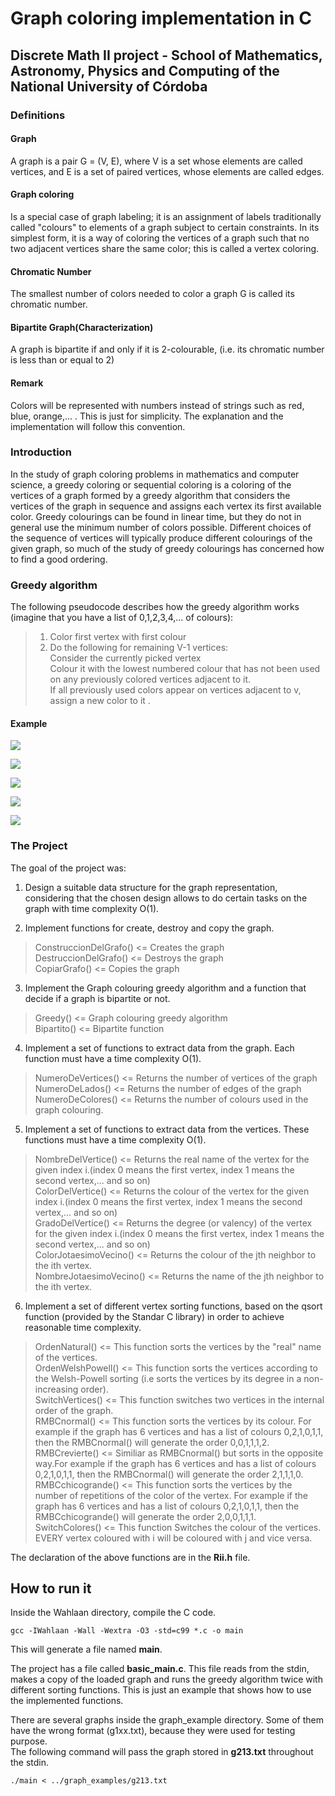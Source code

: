 # Graph coloring implementation in C
## Discrete Math II project - School of Mathematics, Astronomy, Physics and Computing of the National University of Córdoba

### Definitions

#### Graph
A graph is a pair G = (V, E), where V is a set whose elements are called vertices, and E is a set of paired vertices, whose elements are called edges.

#### Graph coloring
Is a special case of graph labeling; it is an assignment of labels traditionally called "colours" to elements of a graph subject to certain constraints. In its simplest form, it is a way of coloring the vertices of a graph such that no two adjacent vertices share the same color; this is called a vertex coloring.

#### Chromatic Number
The smallest number of colors needed to color a graph G is called its chromatic number.

#### Bipartite Graph(Characterization)
A graph is bipartite if and only if it is 2-colourable, (i.e. its chromatic number is less than or equal to 2)

#### Remark
Colors will be represented with numbers instead of strings such as red, blue, orange,... . This is just for simplicity. The explanation and the implementation will follow this convention.

### Introduction
In the study of graph coloring problems in mathematics and computer science, a greedy coloring or sequential coloring is a coloring of the vertices of a graph formed by a greedy algorithm that considers the vertices of the graph in sequence and assigns each vertex its first available color. Greedy colourings can be found in linear time, but they do not in general use the minimum number of colors possible.
Different choices of the sequence of vertices will typically produce different colourings of the given graph, so much of the study of greedy colourings has concerned how to find a good ordering.

### Greedy algorithm
The following pseudocode describes how the greedy algorithm works (imagine that you have a list of 0,1,2,3,4,... of colours):
>1. Color first vertex with first colour
>2. Do the following for remaining V-1 vertices:  
>Consider the currently picked vertex  
>Colour it with the lowest numbered colour
>that has not been used on any previously colored vertices
>adjacent to it.  
>If all previously used colors appear on vertices adjacent to v, assign a new color to it .

#### Example
![](images/greedy1.png)

![](images/greedy2.png)

![](images/greedy3.png)

![](images/greedy4.png)

![](images/greedy5.png)

### The Project
The goal of the project was:
1. Design a suitable data structure for the graph representation, considering that the chosen design allows to do certain tasks on the graph with time complexity O(1).

2. Implement functions for create, destroy and copy the graph.
> ConstruccionDelGrafo() <= Creates the graph  
> DestruccionDelGrafo()  <= Destroys the graph  
> CopiarGrafo()  <= Copies the graph

3. Implement the Graph colouring greedy algorithm and a function that decide if a graph is bipartite or not.
> Greedy() <= Graph colouring greedy algorithm  
> Bipartito() <= Bipartite function

4. Implement a set of functions to extract data from the graph. Each function must have a time complexity O(1).
> NumeroDeVertices() <= Returns the number of vertices of the graph  
> NumeroDeLados() <= Returns the number of edges of the graph  
> NumeroDeColores() <= Returns the number of colours used in the graph colouring.

5. Implement a set of functions to extract data from the vertices. These functions must have a time complexity O(1).
> NombreDelVertice() <= Returns the real name of the vertex for the given index i.(index 0 means the first vertex, index 1 means the second vertex,... and so on)  
> ColorDelVertice() <= Returns the colour of the vertex for the given index i.(index 0 means the first vertex, index 1 means the second vertex,... and so on)  
> GradoDelVertice() <= Returns the degree (or valency) of the vertex for the given index i.(index 0 means the first vertex, index 1 means the second vertex,... and so on)  
> ColorJotaesimoVecino() <= Returns the colour of the jth neighbor to the ith vertex.  
> NombreJotaesimoVecino() <= Returns the name of the jth neighbor to the ith vertex.  

6. Implement a set of different vertex sorting functions, based on the qsort function (provided by the Standar C library) in order to achieve reasonable time complexity.
>OrdenNatural() <= This function sorts the vertices by the "real" name of the vertices.  
>OrdenWelshPowell() <= This function sorts the vertices according to the Welsh-Powell sorting (i.e sorts the vertices by its degree in a non-increasing order).  
>SwitchVertices() <= This function switches two vertices in the internal order of the graph.  
>RMBCnormal()  <= This function sorts the vertices by its colour. For example if the graph has 6 vertices and has a list of colours 0,2,1,0,1,1, then the RMBCnormal() will generate the order 0,0,1,1,1,2.  
>RMBCrevierte() <= Similiar as RMBCnormal() but sorts in the opposite way.For example if the graph has 6 vertices and has a list of colours 0,2,1,0,1,1, then the RMBCnormal() will generate the order 2,1,1,1,0.
>RMBCchicogrande() <= This function sorts the vertices by the number of repetitions of the color of the vertex. For example if the graph has 6 vertices and has a list of colours 0,2,1,0,1,1, then the RMBCchicogrande() will generate the order 2,0,0,1,1,1.  
>SwitchColores() <= This function Switches the colour of the vertices. EVERY vertex coloured with i will be coloured with j and vice versa.  

The declaration of the above functions are in the **Rii.h** file.

## How to run it
Inside the Wahlaan directory, compile the C code.
```
gcc -IWahlaan -Wall -Wextra -O3 -std=c99 *.c -o main
```
This will generate a file named **main**.

The project has a file called **basic_main.c**. This file reads from the stdin, makes a copy of the loaded graph and runs the greedy algorithm twice with different sorting functions. This is just an example that shows how to use the implemented functions.

There are several graphs inside the graph_example directory. Some of them have the wrong format (g1xx.txt), because they were used for testing purpose.  
The following command will pass the graph stored in **g213.txt** throughout the stdin.
```
./main < ../graph_examples/g213.txt
```

